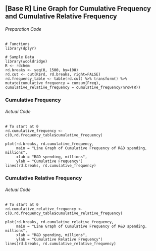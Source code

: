 ## [Base R] Line Graph for Cumulative Frequency and Cumulative Relative Frequency
###### Preparation Code
```
# Functions
library(dplyr)

# Sample Data
library(wooldridge)
R <- rdchem
rd.breaks <- seq(0, 1500, by=100)
rd.cut <- cut(R$rd, rd.breaks, right=FALSE)
rd.frequency_table <- table(rd.cut) %>% transform() %>% mutate(cumulative_frequency = cumsum(Freq), cumulative_relative_frequency = cumulative_frequency/nrow(R))
```
### Cumulative Frequency
###### Actual Code
```
# To start at 0
rd.cumulative_frequency <- c(0,rd.frequency_table$cumulative_frequency)

plot(rd.breaks, rd.cumulative_frequency,
     main = "Line Graph of Cumulative Frequency of R&D spending, millions",
     xlab = "R&D spending, millions",
     ylab = "Cumulative Frequency")
lines(rd.breaks, rd.cumulative_frequency)
```
### Cumulative Relative Frequency
###### Actual Code
```
# To start at 0
rd.cumulative_relative_frequency <- c(0,rd.frequency_table$cumulative_relative_frequency)

plot(rd.breaks, rd.cumulative_relative_frequency,
     main = "Line Graph of Cumulative Frequency of R&D spending, millions",
     xlab = "R&D spending, millions",
     ylab = "Cumulative Relative Frequency")
lines(rd.breaks, rd.cumulative_relative_frequency)
```
